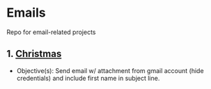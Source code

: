 # Emails
Repo for email-related projects 

## 1. [Christmas](https://github.com/ADPennington/Emails/tree/main/christmasemail)
* Objective(s): Send email w/ attachment from gmail account (hide credentials) and include first name in subject line. 
    
